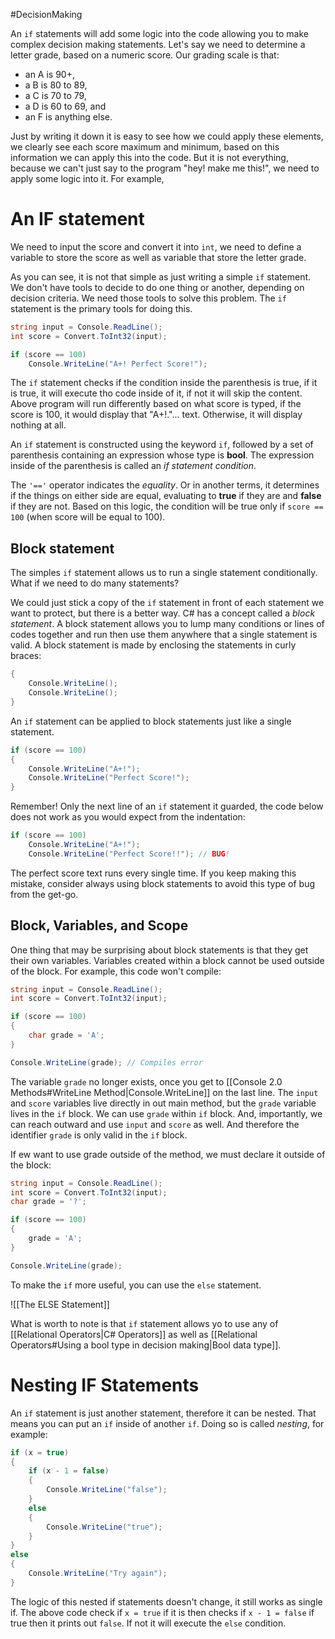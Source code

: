 #DecisionMaking 

An `if` statements will add some logic into the code allowing you to make complex decision making statements.
Let's say we need to determine a letter grade, based on a numeric score. Our grading scale is that:

- an A is 90+,
- a B is 80 to 89,
- a C is 70 to 79,
- a D is 60 to 69, and
- an F is anything else.

Just by writing it down it is easy to see how we could apply these elements, we clearly see each score maximum and minimum, based on this information we can apply this into the code. But it is not everything, because we can't just say to the program "hey! make me this!", we need to apply some logic into it. For example,

# An IF statement

We need to input the score and convert it into `int`, we need to define a variable to store the score as well as variable that store the letter grade.

As you can see, it is not that simple as just writing a simple `if` statement.  We don't have tools to decide to do one thing or another, depending on decision criteria. We need those tools to solve this problem. The `if` statement is the primary tools for doing this. 

```c#
string input = Console.ReadLine();
int score = Convert.ToInt32(input);

if (score == 100)
	Console.WriteLine("A+! Perfect Score!");
```

The `if` statement checks if the condition inside the parenthesis is true, if it is true, it will execute tho code inside of it, if not it will skip the content. Above program will run differently based on what score is typed, if the score is 100, it would display that "A+!."... text. Otherwise, it will display nothing at all.

An `if` statement is constructed using the keyword `if`, followed by a set of parenthesis containing an expression whose type is **bool**. The expression inside of the parenthesis is called an _if statement condition_.

The `'=='` operator indicates the _equality_. Or in another terms, it determines if the things on either side are equal, evaluating to **true** if they are and **false** if they are not. Based on this logic, the condition will be true only if `score == 100` (when score will be equal to 100). 

## Block statement

The simples `if` statement allows us to run a single statement conditionally. What if we need to do many statements?

We could just stick a copy of the `if` statement in front of each statement we want to protect, but there is a better way. C# has a concept called a _block statement_. A block statement allows you to lump many conditions or lines of codes together and run then use them anywhere that a single statement is valid. A block statement is made by enclosing the statements in curly braces:

```c#
{
	Console.WriteLine();
	Console.WriteLine();
}
```

An `if` statement can be applied to block statements just like a single statement.

```c#
if (score == 100)
{
	Console.WriteLine("A+!");
	Console.WriteLine("Perfect Score!");
}
```

Remember!
Only the next line of an `if` statement it guarded, the code below does not work as you would expect from the indentation:

```c#
if (score == 100)
	Console.WriteLine("A+!");
	Console.WriteLine("Perfect Score!!"); // BUG!
```

The perfect score text runs every single time. If you keep making this mistake, consider always using block statements to avoid this type of bug from the get-go.

## Block, Variables, and Scope

One thing that may be surprising about block statements is that they get their own variables. Variables created within a block cannot be used outside of the block. For example, this code won't compile:

```c#
string input = Console.ReadLine();
int score = Convert.ToInt32(input);

if (score == 100)
{
	char grade = 'A';
}

Console.WriteLine(grade); // Compiles error
```

The variable `grade` no longer exists, once you get to [[Console 2.0 Methods#WriteLine Method|Console.WriteLine]] on the last line. The `input` and `score` variables live directly in out main method, but the `grade` variable lives in the `if` block. We can use `grade` within `if` block. And, importantly, we can reach outward and use `input` and `score` as well. And therefore the identifier `grade` is only valid in the `if` block. 

If ew want to use grade outside of the method, we must declare it outside of the block:

```c#
string input = Console.ReadLine();
int score = Convert.ToInt32(input);
char grade = '?';

if (score == 100)
{
	grade = 'A';
}

Console.WriteLine(grade);
```

To make the `if` more useful, you can use the `else` statement.

![[The ELSE Statement]]

What is worth to note is that `if` statement allows yo to use any of [[Relational Operators|C# Operators]] as well as [[Relational Operators#Using a bool type in decision making|Bool data type]]. 

# Nesting IF Statements

An `if` statement is just another statement, therefore it can be nested. That means you can put an `if` inside of another `if`. Doing so is called _nesting_, for example:

```c#
if (x = true)
{
	if (x - 1 = false)
	{
		Console.WriteLine("false");
	}
	else
	{
		Console.WriteLine("true");
	}
}
else
{
	Console.WriteLine("Try again");
}
```

The logic of this nested if statements doesn't change, it still works as single if. The above code check if `x = true` if it is then checks if `x - 1 = false` if true then it prints out `false`. If not it will execute the `else` condition.
